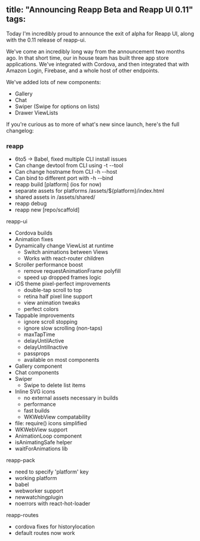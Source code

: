 title: "Announcing Reapp Beta and Reapp UI 0.11"
tags:
---
Today I'm incredibly proud to announce the exit of alpha for Reapp UI,
along with the 0.11 release of reapp-ui.

We've come an incredibly long way from the announcement two months ago.
In that short time, our in house team has built three app store
applications. We've integrated with Cordova, and then integrated that with
Amazon Login, Firebase, and a whole host of other endpoints.

We've added lots of new components:

- Gallery
- Chat
- Swiper (Swipe for options on lists)
- Drawer ViewLists

If you're curious as to more of what's new since launch, here's the full
changelog:

### reapp
- 6to5 -> Babel, fixed multiple CLI install issues
- Can change devtool from CLI using -t --tool
- Can change hostname from CLI -h --host
- Can bind to different port with -h --bind
- reapp build [platform] (ios for now)
- separate assets for platforms /assets/${platform}/index.html
- shared assets in /assets/shared/
- reapp debug
- reapp new [repo/scaffold]

reapp-ui
- Cordova builds
- Animation fixes
- Dynamically change ViewList at runtime
  - Switch animations between Views
  - Works with react-router children
- Scroller performance boost
  - remove requestAnimationFrame polyfill
  - speed up dropped frames logic
- iOS theme pixel-perfect improvements
  - double-tap scroll to top
  - retina half pixel line support
  - view animation tweaks
  - perfect colors
- Tappable improvements
  - ignore scroll stopping
  - ignore slow scrolling (non-taps)
  - maxTapTime
  - delayUntilActive
  - delayUntilInactive
  - passprops
  - available on most components
- Gallery component
- Chat components
- Swiper
  - Swipe to delete list items
- Inline SVG icons
  - no external assets necessary in builds
  - performance
  - fast builds
  - WKWebView compatability
- file: require() icons simplified
- WKWebView support
- AnimationLoop component
- isAnimatingSafe helper
- waitForAnimations lib

reapp-pack
- need to specify 'platform' key
- working platform
- babel
- webworker support
- newwatchingplugin
- noerrors with react-hot-loader

reapp-routes
- cordova fixes for historylocation
- default routes now work